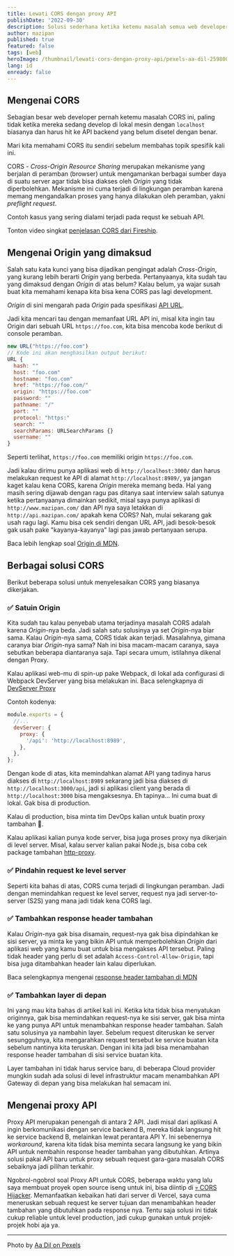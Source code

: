 ```yaml
---
title: Lewati CORS dengan proxy API
publishDate: '2022-09-30'
description: Solusi sederhana ketika ketemu masalah semua web developer - CORS, dengan menggunakan bantuan tambahan di tengah, yakni proxy API
author: mazipan
published: true
featured: false
tags: [web]
heroImage: /thumbnail/lewati-cors-dengan-proxy-api/pexels-aa-dil-2598008.jpg
lang: id
enready: false
---
```


## Mengenai CORS

Sebagian besar web developer pernah ketemu masalah CORS ini, paling tidak ketika mereka sedang develop di lokal mesin dengan `localhost` biasanya dan harus hit ke API backend yang belum disetel dengan benar.

Mari kita memahami CORS itu sendiri sebelum membahas topik spesifik kali ini.

CORS - *Cross-Origin Resource Sharing* merupakan mekanisme yang berjalan di peramban (browser) untuk mengamankan berbagai sumber daya di suatu server agar tidak bisa diakses oleh *Origin* yang tidak diperbolehkan. Mekanisme ini cuma terjadi di lingkungan peramban karena memang mengandalkan proses yang hanya dilakukan oleh peramban, yakni *preflight request*.

Contoh kasus yang sering dialami terjadi pada requst ke sebuah API.

Tonton video singkat [penjelasan CORS dari Fireship](https://www.youtube.com/watch?v=4KHiSt0oLJ0).

## Mengenai Origin yang dimaksud

Salah satu kata kunci yang bisa dijadikan pengingat adalah *Cross-Origin*, yang kurang lebih berarti *Origin* yang berbeda. Pertanyaanya, kita sudah tau yang dimaksud dengan *Origin* di atas belum? Kalau belum, ya wajar susah buat kita memahami kenapa kita bisa kena CORS pas lagi development.

*Origin* di sini mengarah pada *Origin* pada spesifikasi [API URL](https://developer.mozilla.org/en-US/docs/Glossary/URL).

Jadi kita mencari tau dengan memanfaat URL API ini, misal kita ingin tau Origin dari sebuah URL `https://foo.com`, kita bisa mencoba kode berikut di console peramban.

```js
new URL("https://foo.com")
// Kode ini akan menghasilkan output berikut:
URL {
  hash: ""
  host: "foo.com"
  hostname: "foo.com"
  href: "https://foo.com/"
  origin: "https://foo.com"
  password: ""
  pathname: "/"
  port: ""
  protocol: "https:"
  search: ""
  searchParams: URLSearchParams {}
  username: ""
}
```

Seperti terlihat, `https://foo.com` memiliki origin `https://foo.com`.

Jadi kalau dirimu punya aplikasi web di `http://localhost:3000/` dan harus melakukan request ke API di alamat `http://localhost:8989/`, ya jangan kaget kalau kena CORS, karena *Origin* mereka memang beda. Hal yang masih sering dijawab dengan ragu pas ditanya saat interview salah satunya ketika pertanyaanya dimainkan sedikit, misal saya punya aplikasi di `http://www.mazipan.com/` dan API nya saya letakkan di `http://api.mazipan.com/` apakah kena CORS? Nah, mulai sekarang gak usah ragu lagi. Kamu bisa cek sendiri dengan URL API, jadi besok-besok gak usah pake "kayanya-kayanya" lagi pas jawab pertanyaan serupa.

Baca lebih lengkap soal [Origin di MDN](https://developer.mozilla.org/en-US/docs/Glossary/Origin).

## Berbagai solusi CORS

Berikut beberapa solusi untuk menyelesaikan CORS yang biasanya dikerjakan.

### ✅ Satuin Origin

Kita sudah tau kalau penyebab utama terjadinya masalah CORS adalah karena *Origin*-nya beda. Jadi salah satu solusinya ya set *Origin*-nya biar sama. Kalau *Origin*-nya sama, CORS tidak akan terjadi. Masalahnya, gimana caranya biar *Origin*-nya sama? Nah ini bisa macam-macam caranya, saya sebutkan beberapa diantaranya saja. Tapi secara umum, istilahnya dikenal dengan Proxy.

Kalau aplikasi web-mu di spin-up pake Webpack, di lokal ada configurasi di Webpack DevServer yang bisa melakukan ini. Baca selengkapnya di [DevServer Proxy](https://webpack.js.org/configuration/dev-server/#devserverproxy)

Contoh kodenya:

```js
module.exports = {
  //...
  devServer: {
    proxy: {
      '/api': 'http://localhost:8989',
    },
  },
};
```

Dengan kode di atas, kita memindahkan alamat API yang tadinya harus diakses di `http://localhost:8989` sekarang jadi bisa diakses di `http://localhost:3000/api`, jadi si aplikasi client yang berada di `http://localhost:3000` bisa mengaksesnya. Eh tapinya... Ini cuma buat di lokal. Gak bisa di production.

Kalau di production, bisa minta tim DevOps kalian untuk buatin proxy tambahan 🙊.

Kalau aplikasi kalian punya kode server, bisa juga proses proxy nya dikerjain di level server. Misal, kalau server kalian pakai Node.js, bisa coba cek package tambahan [http-proxy](https://github.com/http-party/node-http-proxy).

### ✅ Pindahin request ke level server

Seperti kita bahas di atas, CORS cuma terjadi di lingkungan peramban. Jadi dengan memindahkan request ke level server, request nya jadi server-to-server (S2S) yang mana jadi tidak kena CORS lagi.

### ✅ Tambahkan response header tambahan

Kalau *Origin*-nya gak bisa disamain, request-nya gak bisa dipindahkan ke sisi server, ya minta ke yang bikin API untuk memperbolehkan *Origin* dari aplikasi web yang kamu buat untuk bisa mengakses API tersebut. Paling tidak header yang perlu di set adalah `Access-Control-Allow-Origin`, tapi bisa juga ditambahkan header lain kalau diperlukan.

Baca selengkapnya mengenai [response header tambahan di MDN](https://developer.mozilla.org/en-US/docs/Web/HTTP/CORS#the_http_response_headers)

### ✅ Tambahkan layer di depan

Ini yang mau kita bahas di artikel kali ini. Ketika kita tidak bisa menyatukan originnya, gak bisa memindahkan request-nya ke sisi server, gak bisa minta ke yang punya API untuk menambahkan response header tambahan. Salah satu solusinya ya nambahin layer. Sebelum request diteruskan ke server sesungguhnya, kita mengarahkan request tersebut ke service buatan kita sebelum nantinya kita teruskan. Dengan ini kita jadi bisa menambahan response header tambahan di sisi service buatan kita.

Layer tambahan ini tidak harus service baru, di beberapa Cloud provider mungkin sudah ada solusi di level infrastruktur macam menambahkan API Gateway di depan yang bisa melakukan hal semacam ini.

## Mengenai proxy API

Proxy API merupakan penengah di antara 2 API. Jadi misal dari aplikasi A ingin berkomunikasi dengan service backend B, mereka tidak langsung hit ke service backend B, melainkan lewat perantara API Y. Ini sebenernya *workaround*, karena kita tidak bisa meminta secara langsung ke yang bikin API untuk nembahin response header tambahan yang dibutuhkan. Artinya solusi pakai API baru untuk proxy sebuah request gara-gara masalah CORS sebaiknya jadi pilihan terkahir.

Ngobrol-ngobrol soal Proxy API untuk CORS, beberapa waktu yang lalu saya membuat proyek open source iseng untuk ini, bisa diintip di [💀 CORS Hijacker](https://cors-hijacker.vercel.app/). Memanfaatkan kebaikan hati dari server di Vercel, saya cuma meneruskan sebuah request ke server tujuan dan menambahkan header tambahan yang dibutuhkan pada response nya. Tentu saja solusi ini tidak cukup reliable untuk level production, jadi cukup gunakan untuk projek-projek hobi aja ya.

---

Photo by [Aa Dil on Pexels](https://www.pexels.com/photo/men-s-gray-knit-cap-2598008/)

